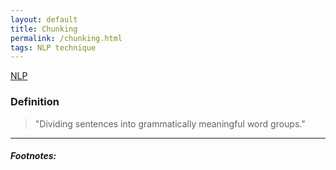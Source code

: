 ```yaml
---
layout: default
title: Chunking
permalink: /chunking.html
tags: NLP technique
---
```


[NLP]({{site.url}}{{site.prod}}/natural-language-processing.html)

### Definition

> "Dividing sentences into grammatically meaningful word groups."

<hr />

##### Footnotes: